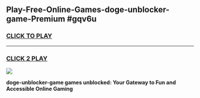 
## Play-Free-Online-Games-doge-unblocker-game-Premium #gqv6u
<h3>
<a href="https://premium.freeplayer.one?title=doge-unblocker-game&ref=8M">CLICK TO PLAY</a></h3>
<hr>

<h3>
<a href="https://premium.freeplayer.one?title=doge-unblocker-game&ref=8M">CLICK 2 PLAY</a>
  
</h3>

<a href="https://premium.freeplayer.one?title=doge-unblocker-game&ref=8M"><img src="https://clearcache.store/games.png"></a>


**doge-unblocker-game games unblocked: Your Gateway to Fun and Accessible Online Gaming**
